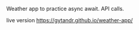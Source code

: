Weather app to practice async await. API calls.

live version https://gytandr.github.io/weather-app/
